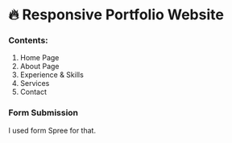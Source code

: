 # 🔥 Responsive Portfolio Website

### Contents: 
1. Home Page 
2. About Page 
3. Experience & Skills 
4. Services 
5. Contact

### Form Submission 
I used form Spree for that. 